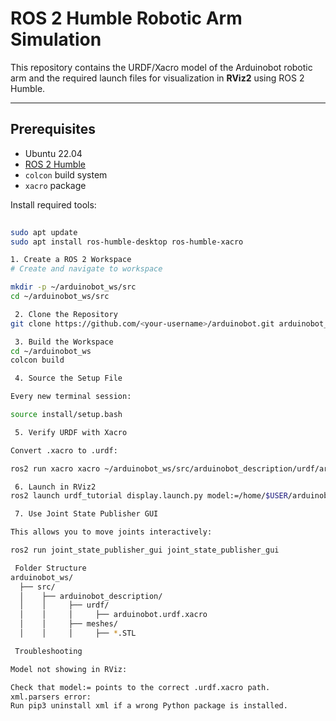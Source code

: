 # ROS 2 Humble Robotic Arm Simulation

This repository contains the URDF/Xacro model of the Arduinobot robotic arm and the required launch files for visualization in **RViz2** using ROS 2 Humble.

---

##  Prerequisites

- Ubuntu 22.04
- [ROS 2 Humble](https://docs.ros.org/en/humble/Installation.html)
- `colcon` build system
- `xacro` package

Install required tools:
```bash
 
sudo apt update
sudo apt install ros-humble-desktop ros-humble-xacro

1. Create a ROS 2 Workspace
# Create and navigate to workspace

mkdir -p ~/arduinobot_ws/src
cd ~/arduinobot_ws/src

 2. Clone the Repository
git clone https://github.com/<your-username>/arduinobot.git arduinobot_description

 3. Build the Workspace
cd ~/arduinobot_ws
colcon build

 4. Source the Setup File

Every new terminal session:

source install/setup.bash

 5. Verify URDF with Xacro

Convert .xacro to .urdf:

ros2 run xacro xacro ~/arduinobot_ws/src/arduinobot_description/urdf/arduinobot.urdf.xacro -o ~/arduinobot_ws/src/arduinobot_description/urdf/arduinobot.urdf

 6. Launch in RViz2
ros2 launch urdf_tutorial display.launch.py model:=/home/$USER/arduinobot_ws/src/arduinobot_description/urdf/arduinobot.urdf.xacro

 7. Use Joint State Publisher GUI

This allows you to move joints interactively:

ros2 run joint_state_publisher_gui joint_state_publisher_gui

 Folder Structure
arduinobot_ws/
  ├── src/
  │    ├── arduinobot_description/
  │    │     ├── urdf/
  │    │     │     ├── arduinobot.urdf.xacro
  │    │     ├── meshes/
  │    │     │     ├── *.STL

 Troubleshooting

Model not showing in RViz:

Check that model:= points to the correct .urdf.xacro path.
xml.parsers error:
Run pip3 uninstall xml if a wrong Python package is installed.
